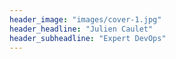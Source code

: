 ```yaml
---
header_image: "images/cover-1.jpg"
header_headline: "Julien Caulet"
header_subheadline: "Expert DevOps"
---
```

